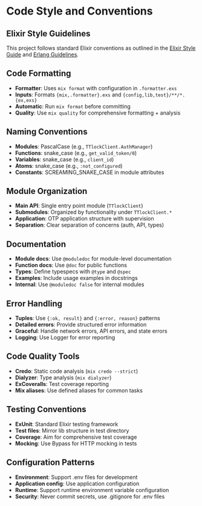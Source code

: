 # Code Style and Conventions

## Elixir Style Guidelines
This project follows standard Elixir conventions as outlined in the [Elixir Style Guide](https://github.com/christopheradams/elixir_style_guide) and [Erlang Guidelines](https://github.com/inaka/erlang_guidelines).

## Code Formatting
- **Formatter**: Uses `mix format` with configuration in `.formatter.exs`
- **Inputs**: Formats `{mix,.formatter}.exs` and `{config,lib,test}/**/*.{ex,exs}`
- **Automatic**: Run `mix format` before committing
- **Quality**: Use `mix quality` for comprehensive formatting + analysis

## Naming Conventions
- **Modules**: PascalCase (e.g., `TTlockClient.AuthManager`)
- **Functions**: snake_case (e.g., `get_valid_token/0`)
- **Variables**: snake_case (e.g., `client_id`)
- **Atoms**: snake_case (e.g., `:not_configured`)
- **Constants**: SCREAMING_SNAKE_CASE in module attributes

## Module Organization
- **Main API**: Single entry point module (`TTlockClient`)
- **Submodules**: Organized by functionality under `TTlockClient.*`
- **Application**: OTP application structure with supervision
- **Separation**: Clear separation of concerns (auth, API, types)

## Documentation
- **Module docs**: Use `@moduledoc` for module-level documentation
- **Function docs**: Use `@doc` for public functions
- **Types**: Define typespecs with `@type` and `@spec`
- **Examples**: Include usage examples in docstrings
- **Internal**: Use `@moduledoc false` for internal modules

## Error Handling
- **Tuples**: Use `{:ok, result}` and `{:error, reason}` patterns
- **Detailed errors**: Provide structured error information
- **Graceful**: Handle network errors, API errors, and state errors
- **Logging**: Use Logger for error reporting

## Code Quality Tools
- **Credo**: Static code analysis (`mix credo --strict`)
- **Dialyzer**: Type analysis (`mix dialyzer`) 
- **ExCoveralls**: Test coverage reporting
- **Mix aliases**: Use defined aliases for common tasks

## Testing Conventions
- **ExUnit**: Standard Elixir testing framework
- **Test files**: Mirror lib structure in test directory
- **Coverage**: Aim for comprehensive test coverage
- **Mocking**: Use Bypass for HTTP mocking in tests

## Configuration Patterns
- **Environment**: Support .env files for development
- **Application config**: Use application configuration
- **Runtime**: Support runtime environment variable configuration
- **Security**: Never commit secrets, use .gitignore for .env files